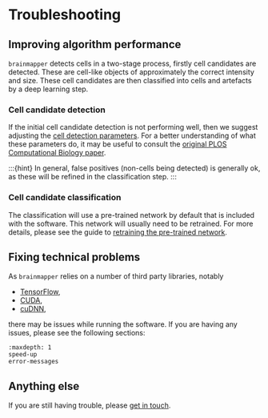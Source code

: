 # Troubleshooting

## Improving algorithm performance

`brainmapper` detects cells in a two-stage process, firstly cell candidates are detected.
These are cell-like objects of approximately the correct intensity and size.
These cell candidates are then classified into cells and artefacts by a deep learning step.

### Cell candidate detection

If the initial cell candidate detection is not performing well, then we suggest adjusting the [cell detection parameters](/documentation/cellfinder/user-guide/napari-plugin/all-cell-detection-parameters).
For a better understanding of what these parameters do, it may be useful to consult the [original PLOS Computational Biology paper](https://doi.org/10.1371/journal.pcbi.1009074).

:::{hint}
In general, false positives (non-cells being detected) is generally ok, as these will be refined in the classification step.
:::

### Cell candidate classification

The classification will use a pre-trained network by default that is included with the software.
This network will usually need to be retrained.
For more details, please see the guide to [retraining the pre-trained network](/documentation/cellfinder/user-guide/training-strategy).

## Fixing technical problems

As `brainmapper` relies on a number of third party libraries, notably

- [TensorFlow](https://www.tensorflow.org/),
- [CUDA](https://developer.nvidia.com/cuda-zone),
- [cuDNN](https://developer.nvidia.com/cudnn),

there may be issues while running the software.
If you are having any issues, please see the following sections:

```{toctree}
:maxdepth: 1
speed-up
error-messages
```

## Anything else

If you are still having trouble, please [get in touch](/contact).
